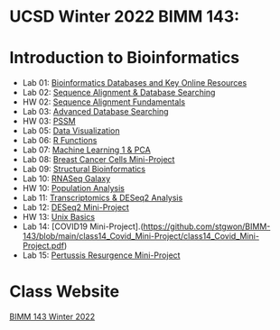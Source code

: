 # UCSD Winter 2022 BIMM 143: 
# Introduction to Bioinformatics

- Lab 01: [Bioinformatics Databases and Key Online Resources](https://github.com/stgwon/BIMM-143/blob/main/Lab%201.pdf)
- Lab 02: [Sequence Alignment & Database Searching](https://github.com/stgwon/BIMM-143/blob/main/Lab%202.pdf)
- HW 02: [Sequence Alignment Fundamentals](https://github.com/stgwon/BIMM-143/blob/main/HW%202%20Global%20Alignment.pdf)
- Lab 03: [Advanced Database Searching](https://github.com/stgwon/BIMM-143/blob/main/Lab%203/Lab%203.pdf)
- HW 03: [PSSM](https://github.com/stgwon/BIMM-143/blob/main/HW%203%20PSSM.pdf)
- Lab 05: [Data Visualization](https://github.com/stgwon/BIMM-143/blob/main/class05/class05.pdf)
- Lab 06: [R Functions](https://github.com/stgwon/BIMM-143/blob/main/class06/class06.pdf)
- Lab 07: [Machine Learning 1 & PCA](https://github.com/stgwon/BIMM-143/blob/main/class07/class07.pdf)
- Lab 08: [Breast Cancer Cells Mini-Project](https://github.com/stgwon/BIMM-143/blob/main/class08_Cancer-Mini-Project/class08_Cancer-Mini-Project.pdf)
- Lab 09: [Structural Bioinformatics](https://github.com/stgwon/BIMM-143/blob/main/class09/class09.pdf)
- Lab 10: [RNASeq Galaxy](https://github.com/stgwon/BIMM-143/blob/main/class10/Lab%20Class10%20Pt.1%20(RNASeq%20Galaxy).pdf)
- HW 10: [Population Analysis](https://github.com/stgwon/BIMM-143/blob/main/class10/HW%20Class10%20Pt.2%20(Population%20analysis).pdf)
- Lab 11: [Transcriptomics & DESeq2 Analysis ](https://github.com/stgwon/BIMM-143/blob/main/class11/class11.pdf)
- Lab 12: [DESeq2 Mini-Project](https://github.com/stgwon/BIMM-143/blob/main/class12/class12.pdf)
- HW 13: [Unix Basics](https://github.com/stgwon/BIMM-143/blob/main/HW%20Class13%20(Unix%20Basics).pdf)
- Lab 14: [COVID19 Mini-Project].(https://github.com/stgwon/BIMM-143/blob/main/class14_Covid_Mini-Project/class14_Covid_Mini-Project.pdf)
- Lab 15: [Pertussis Resurgence Mini-Project](https://github.com/stgwon/BIMM-143/blob/main/class15_Pertussis_Mini-Project/class15_Pertussis_Mini-Project.pdf)

# Class Website
[BIMM 143 Winter 2022](https://bioboot.github.io/bimm143_W22/)
